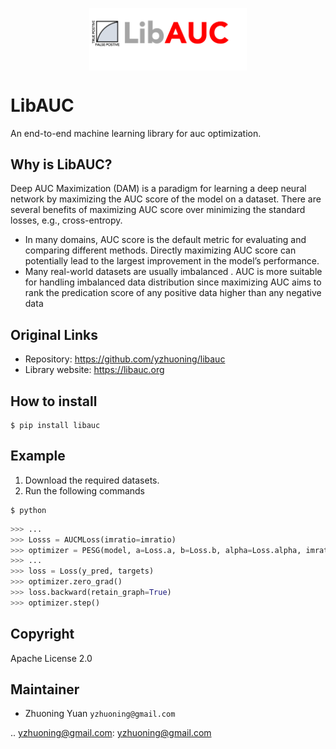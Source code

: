 

<p align="center">
  <img src="libauc.png" width="50%" align="center"/>
</p>

LibAUC
======
An end-to-end machine learning library for auc optimization.


Why is LibAUC?
---------------
Deep AUC Maximization (DAM) is a paradigm for learning a deep neural network by maximizing the AUC score of the model on a dataset. There are several benefits of maximizing AUC score over minimizing the standard losses, e.g., cross-entropy.

- In many domains, AUC score is the default metric for evaluating and comparing different methods. Directly maximizing AUC score can potentially lead to the largest improvement in the model’s performance.
- Many real-world datasets are usually imbalanced . AUC is more suitable for handling imbalanced data distribution since maximizing AUC aims to rank the predication score of any positive data higher than any negative data

Original Links
--------------

-  Repository: https://github.com/yzhuoning/libauc
-  Library website: https://libauc.org


How to install
--------------
```
$ pip install libauc
```

Example
-------

1. Download the required datasets.
2. Run the following commands

```shell
$ python
```
```python
>>> ...
>>> Losss = AUCMLoss(imratio=imratio)
>>> optimizer = PESG(model, a=Loss.a, b=Loss.b, alpha=Loss.alpha, imratio=0.1, lr=lr, gamma=500, weight_decay=1e-5)
>>> ...
>>> loss = Loss(y_pred, targets)
>>> optimizer.zero_grad()
>>> loss.backward(retain_graph=True)
>>> optimizer.step()
```

Copyright
---------
Apache License 2.0


Maintainer
----------

-  Zhuoning Yuan  `yzhuoning@gmail.com`

.. yzhuoning@gmail.com: yzhuoning@gmail.com

